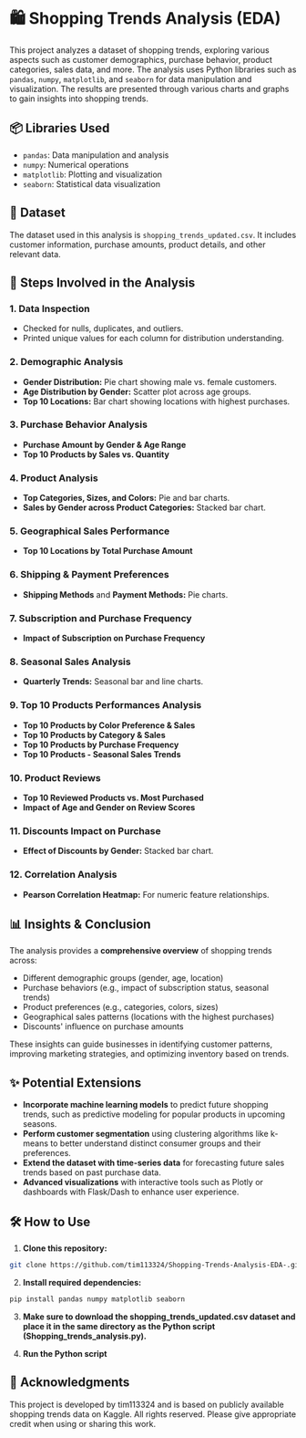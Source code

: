 # 🛍️ Shopping Trends Analysis (EDA)

This project analyzes a dataset of shopping trends, exploring various aspects such as customer demographics, purchase behavior, product categories, sales data, and more. The analysis uses Python libraries such as `pandas`, `numpy`, `matplotlib`, and `seaborn` for data manipulation and visualization. The results are presented through various charts and graphs to gain insights into shopping trends.

## 📦 Libraries Used

- `pandas`: Data manipulation and analysis  
- `numpy`: Numerical operations  
- `matplotlib`: Plotting and visualization  
- `seaborn`: Statistical data visualization  

## 📁 Dataset

The dataset used in this analysis is `shopping_trends_updated.csv`. It includes customer information, purchase amounts, product details, and other relevant data.

## 🧭 Steps Involved in the Analysis

### 1. **Data Inspection**
- Checked for nulls, duplicates, and outliers.
- Printed unique values for each column for distribution understanding.

### 2. **Demographic Analysis**
- **Gender Distribution:** Pie chart showing male vs. female customers.
- **Age Distribution by Gender:** Scatter plot across age groups.
- **Top 10 Locations:** Bar chart showing locations with highest purchases.

### 3. **Purchase Behavior Analysis**
- **Purchase Amount by Gender & Age Range**
- **Top 10 Products by Sales vs. Quantity**

### 4. **Product Analysis**
- **Top Categories, Sizes, and Colors:** Pie and bar charts.
- **Sales by Gender across Product Categories:** Stacked bar chart.

### 5. **Geographical Sales Performance**
- **Top 10 Locations by Total Purchase Amount**

### 6. **Shipping & Payment Preferences**
- **Shipping Methods** and **Payment Methods:** Pie charts.

### 7. **Subscription and Purchase Frequency**
- **Impact of Subscription on Purchase Frequency**

### 8. **Seasonal Sales Analysis**
- **Quarterly Trends:** Seasonal bar and line charts.

### 9. **Top 10 Products Performances Analysis**
- **Top 10 Products by Color Preference & Sales**
- **Top 10 Products by Category & Sales**
- **Top 10 Products by Purchase Frequency**
- **Top 10 Products - Seasonal Sales Trends**

### 10. **Product Reviews**
- **Top 10 Reviewed Products vs. Most Purchased**
- **Impact of Age and Gender on Review Scores**

### 11. **Discounts Impact on Purchase**
- **Effect of Discounts by Gender:** Stacked bar chart.

### 12. **Correlation Analysis**
- **Pearson Correlation Heatmap:** For numeric feature relationships.

## 📊 Insights & Conclusion

The analysis provides a **comprehensive overview** of shopping trends across:

- Different demographic groups (gender, age, location)
- Purchase behaviors (e.g., impact of subscription status, seasonal trends)
- Product preferences (e.g., categories, colors, sizes)
- Geographical sales patterns (locations with the highest purchases)
- Discounts' influence on purchase amounts

These insights can guide businesses in identifying customer patterns, improving marketing strategies, and optimizing inventory based on trends.


## ✨ Potential Extensions

- **Incorporate machine learning models** to predict future shopping trends, such as predictive modeling for popular products in upcoming seasons.
- **Perform customer segmentation** using clustering algorithms like k-means to better understand distinct consumer groups and their preferences.
- **Extend the dataset with time-series data** for forecasting future sales trends based on past purchase data.
- **Advanced visualizations** with interactive tools such as Plotly or dashboards with Flask/Dash to enhance user experience.


## 🛠️ How to Use

1. **Clone this repository:**

```bash
git clone https://github.com/tim113324/Shopping-Trends-Analysis-EDA-.git
```

2. **Install required dependencies:**

```bash
pip install pandas numpy matplotlib seaborn
```

3. **Make sure to download the shopping_trends_updated.csv dataset and place it in the same directory as the Python script (Shopping_trends_analysis.py).**

4. **Run the Python script**

## 📝 Acknowledgments

This project is developed by tim113324 and is based on publicly available shopping trends data on Kaggle. All rights reserved. Please give appropriate credit when using or sharing this work.
